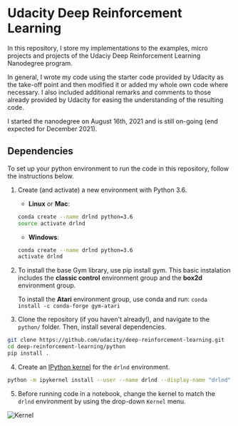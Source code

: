 [image2]: https://user-images.githubusercontent.com/10624937/42386929-76f671f0-8106-11e8-9376-f17da2ae852e.png "Kernel"

# Udacity Deep Reinforcement Learning

In this repository, I store my implementations to the examples, micro projects and projects of the Udaciy Deep Reinforcement Learning Nanodegree program.

In general, I wrote my code using the starter code provided by Udacity as the take-off point and then modified it or added my whole own code where necessary. I also included additional remarks and comments to those already provided by Udacity for easing the understanding of the resulting code.

I started the nanodegree on August 16th, 2021 and is still on-going (end expected for December 2021).

## Dependencies

To set up your python environment to run the code in this repository, follow the instructions below.

1. Create (and activate) a new environment with Python 3.6.

	- __Linux__ or __Mac__: 
	```bash
	conda create --name drlnd python=3.6
	source activate drlnd
	```
	- __Windows__: 
	```bash
	conda create --name drlnd python=3.6 
	activate drlnd
	```
	
2. To install the base Gym library, use pip install gym. This basic instalation includes the **classic control** environment group and the **box2d** environment group.

   To install the **Atari** environment group, use conda and run: ```conda install -c conda-forge gym-atari```
	
3. Clone the repository (if you haven't already!), and navigate to the `python/` folder.  Then, install several dependencies.
```bash
git clone https://github.com/udacity/deep-reinforcement-learning.git
cd deep-reinforcement-learning/python
pip install .
```

4. Create an [IPython kernel](http://ipython.readthedocs.io/en/stable/install/kernel_install.html) for the `drlnd` environment.  
```bash
python -m ipykernel install --user --name drlnd --display-name "drlnd"
```

5. Before running code in a notebook, change the kernel to match the `drlnd` environment by using the drop-down `Kernel` menu. 

![Kernel][image2]

